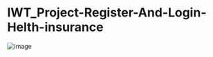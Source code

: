 # IWT_Project-Register-And-Login-Helth-insurance

![image](https://github.com/IT21284816/IWT_Project-Register-And-Login-Helth-insurance/assets/99232799/0c860852-8bb3-459d-83ea-6cd0d85700ad)
